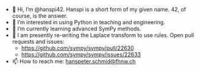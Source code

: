 - 👋 Hi, I’m @hanspi42. Hanspi is a short form of my given name. 42, of course, is the answer.
- 👀 I’m interested in using Python in teaching and engineering.
- 🌱 I’m currently learning advanced SymPy methods.
- 💞️ I am presently re-writing the Laplace transform to use rules. Open pull requests and issues:
  - https://github.com/sympy/sympy/pull/22630
  - https://github.com/sympy/sympy/issues/22633
- 📫 How to reach me: hanspeter.schmid@fhnw.ch

<!---
hanspi42/hanspi42 is a ✨ special ✨ repository because its `README.md` (this file) appears on your GitHub profile.
You can click the Preview link to take a look at your changes.
--->
